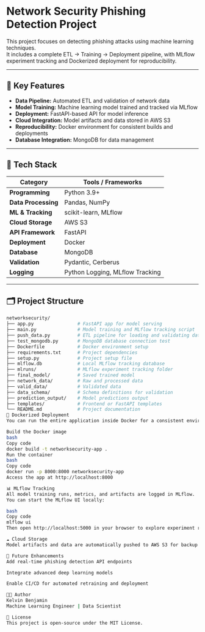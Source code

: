 # Network Security Phishing Detection Project  

This project focuses on detecting phishing attacks using machine learning techniques.  
It includes a complete ETL → Training → Deployment pipeline, with MLflow experiment tracking and Dockerized deployment for reproducibility.  

---

## 🚀 Key Features  

- **Data Pipeline:** Automated ETL and validation of network data  
- **Model Training:** Machine learning model trained and tracked via MLflow  
- **Deployment:** FastAPI-based API for model inference  
- **Cloud Integration:** Model artifacts and data stored in AWS S3  
- **Reproducibility:** Docker environment for consistent builds and deployments  
- **Database Integration:** MongoDB for data management  

---

## 🧰 Tech Stack  

| Category | Tools / Frameworks |
|-----------|--------------------|
| **Programming** | Python 3.9+ |
| **Data Processing** | Pandas, NumPy |
| **ML & Tracking** | scikit-learn, MLflow |
| **Cloud Storage** | AWS S3 |
| **API Framework** | FastAPI |
| **Deployment** | Docker |
| **Database** | MongoDB |
| **Validation** | Pydantic, Cerberus |
| **Logging** | Python Logging, MLflow Tracking |

---

## 🗂️ Project Structure  

```bash
networksecurity/
├── app.py                # FastAPI app for model serving
├── main.py               # Model training and MLflow tracking script
├── push_data.py          # ETL pipeline for loading and validating data
├── test_mongodb.py       # MongoDB database connection test
├── Dockerfile            # Docker environment setup
├── requirements.txt      # Project dependencies
├── setup.py              # Project setup file
├── mlflow.db             # Local MLflow tracking database
├── mlruns/               # MLflow experiment tracking folder
├── final_model/          # Saved trained model
├── network_data/         # Raw and processed data
├── valid_data/           # Validated data
├── data_schema/          # Schema definitions for validation
├── prediction_output/    # Model predictions output
├── templates/            # Frontend or FastAPI templates
└── README.md             # Project documentation
🐳 Dockerized Deployment
You can run the entire application inside Docker for a consistent environment.

Build the Docker image
bash
Copy code
docker build -t networksecurity-app .
Run the container
bash
Copy code
docker run -p 8000:8000 networksecurity-app
Access the app at http://localhost:8000

📊 MLflow Tracking
All model training runs, metrics, and artifacts are logged in MLflow.
You can start the MLflow UI locally:

bash
Copy code
mlflow ui
Then open http://localhost:5000 in your browser to explore experiment results.

☁️ Cloud Storage
Model artifacts and data are automatically pushed to AWS S3 for backup and versioning.

🧩 Future Enhancements
Add real-time phishing detection API endpoints

Integrate advanced deep learning models

Enable CI/CD for automated retraining and deployment

🧑‍💻 Author
Kelvin Benjamin
Machine Learning Engineer | Data Scientist

📝 License
This project is open-source under the MIT License.
